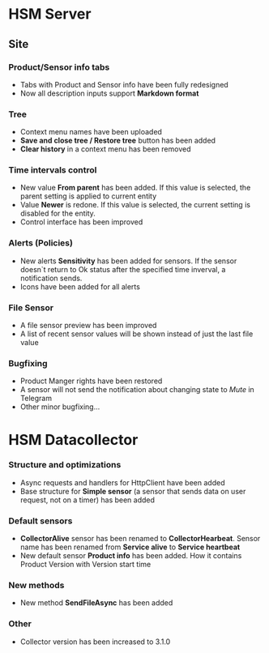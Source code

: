 # HSM Server

## Site

### Product/Sensor info tabs
* Tabs with Product and Sensor info have been fully redesigned
* Now all description inputs support **Markdown format**

### Tree
* Context menu names have been uploaded
* **Save and close tree / Restore tree** button has been added
* **Clear history** in a context menu has been removed

### Time intervals control
* New value **From parent** has been added. If this value is selected, the parent setting is applied to current entity
* Value **Newer** is redone. If this value is selected, the current setting is disabled for the entity.
* Control interface has been improved

### Alerts (Policies)
* New alerts **Sensitivity** has been added for sensors. If the sensor doesn`t return to Ok status after the specified time inverval, a notification sends.
* Icons have been added for all alerts

### File Sensor
* A file sensor preview has been improved
* A list of recent sensor values will be shown instead of just the last file value

### Bugfixing
* Product Manger rights have been restored
* A sensor will not send the notification about changing state to *Mute* in Telegram
* Other minor bugfixing...

# HSM Datacollector

### Structure and optimizations
* Async requests and handlers for HttpClient have been added
* Base structure for **Simple sensor** (a sensor that sends data on user request, not on a timer) has been added

### Default sensors
* **CollectorAlive** sensor has been renamed to **CollectorHearbeat**. Sensor name has been renamed from **Service alive** to **Service heartbeat**
* New default sensor **Product info** has been added. How it contains Product Version with Version start time

### New methods
* New method **SendFileAsync** has been added

### Other
* Collector version has been increased to 3.1.0